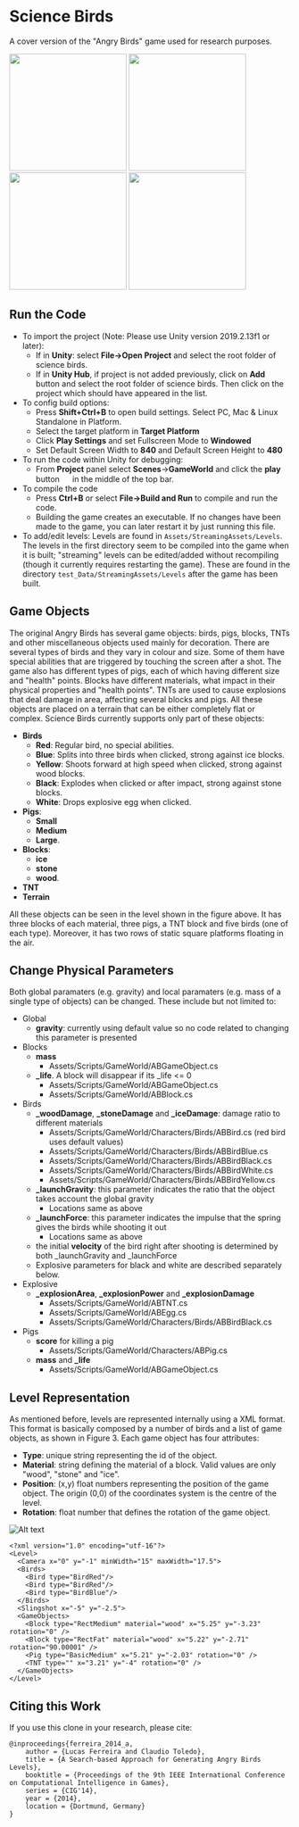# Science Birds
A cover version of the "Angry Birds" game used for research purposes.

<p float="left">
  <img src="/Docs/MainMenu.png" width="210" />
  <img src="/Docs/LevelSelect.png" width="210" />
  <img src="/Docs/Level1.png" width="210" />
  <img src="/Docs/NextLevel.png" width="210" />
</p>

## Run the Code

- To import the project (Note: Please use Unity version 2019.2.13f1 or later):
    - If in **Unity**: select **File->Open Project**  and select the root folder of science birds.
    - If in **Unity Hub**, if project is not added previously, click on **Add** button and select the root folder of science birds. Then click on the project which should have appeared in the list.
- To config build options:
    - Press **Shift+Ctrl+B** to open build settings. Select PC, Mac & Linux Standalone in Platform. 
    - Select the target platform in **Target Platform**
    - Click **Play Settings** and set Fullscreen Mode to **Windowed** 
    - Set Default Screen Width to **840** and Default Screen Height to **480**
- To run the code within Unity for debugging: 
    - From **Project** panel select **Scenes**->**GameWorld** and click the **play** button <img src="/Docs/PlayButton.png" height="15" /> in the middle of the top bar.
- To compile the code
    - Press **Ctrl+B** or select **File->Build and Run** to compile and run the code.
    - Building the game creates an executable. If no changes have been made to the game, you can later restart it by just running this file.
- To add/edit levels: Levels are found in `Assets/StreamingAssets/Levels`.
  The levels in the first directory seem to be compiled into the game when it is built; "streaming"
  levels can be edited/added without recompiling (though it currently requires restarting the game).
  These are found in the directory `test_Data/StreamingAssets/Levels` after the game has been built.


## Game Objects

The original Angry Birds has several game objects: birds, pigs, blocks, TNTs and other miscellaneous
objects used mainly for decoration. There are several types of birds and they vary in colour and size.
Some of them have special abilities that are triggered by touching the screen after a shot. The game also
has different types of pigs, each of which having different size and "health" points. Blocks have
different materials, what impact in their physical properties and "health points". TNTs are used to cause
explosions that deal damage in area, affecting several blocks and pigs. All these objects are placed on a
terrain that can be either completely flat or complex. Science Birds currently supports only part of these
objects:

- **Birds**
  - **Red**: Regular bird, no special abilities.
  - **Blue**: Splits into three birds when clicked, strong against ice blocks.
  - **Yellow**: Shoots forward at high speed when clicked, strong against wood blocks.
  - **Black**: Explodes when clicked or after impact, strong against stone blocks.
  - **White**: Drops explosive egg when clicked.
- **Pigs**:
  - **Small**
  - **Medium**
  - **Large**.
- **Blocks**:
  - **ice**
  - **stone**
  - **wood**.
- **TNT**
- **Terrain**

All these objects can be seen in the level shown in the figure above. It has three blocks of each material, three pigs, a TNT block and five birds (one of each type). Moreover, it has two rows of static square platforms floating in the air.

## Change Physical Parameters

Both global paramaters (e.g. gravity) and local paramaters (e.g. mass of a single type of objects) can be changed. These include but not limited to:
- Global
    - **gravity**: currently using default value so no code related to changing this parameter is presented
- Blocks
    - **mass**
        - Assets/Scripts/GameWorld/ABGameObject.cs
    - **_life**. A block will disappear if its _life <= 0 
        - Assets/Scripts/GameWorld/ABGameObject.cs
        - Assets/Scripts/GameWorld/ABBlock.cs
- Birds
    - **_woodDamage**, **_stoneDamage** and **_iceDamage**: damage ratio to different materials
        - Assets/Scripts/GameWorld/Characters/Birds/ABBird.cs (red bird uses default values)
        - Assets/Scripts/GameWorld/Characters/Birds/ABBirdBlue.cs
        - Assets/Scripts/GameWorld/Characters/Birds/ABBirdBlack.cs
        - Assets/Scripts/GameWorld/Characters/Birds/ABBirdWhite.cs
        - Assets/Scripts/GameWorld/Characters/Birds/ABBirdYellow.cs
    - **_launchGravity**: this parameter indicates the ratio that the object takes account the global gravity 
        - Locations same as above
    - **_launchForce**: this parameter indicates the impulse that the spring gives the birds while shooting it out 
        - Locations same as above
    - the initial **velocity** of the bird right after shooting is determined by both _launchGravity and _launchForce
    - Explosive parameters for black and white are described separately below.
- Explosive
    - **_explosionArea**, **_explosionPower** and **_explosionDamage**
        - Assets/Scripts/GameWorld/ABTNT.cs
        - Assets/Scripts/GameWorld/ABEgg.cs
        - Assets/Scripts/GameWorld/Characters/Birds/ABBirdBlack.cs
- Pigs 
    - **score** for killing a pig
        - Assets/Scripts/GameWorld/Characters/ABPig.cs
    - **mass** and **_life**
        - Assets/Scripts/GameWorld/ABGameObject.cs


## Level Representation

As mentioned before, levels are represented internally using a XML format. This format is basically
composed by a number of birds and a list of game objects, as shown in Figure 3. Each game object has
four attributes:

- **Type**: unique string representing the id of the object.
- **Material**: string defining the material of a block. Valid values are only "wood",
"stone" and "ice".
- **Position**: (x,y) float numbers representing the position of the game object. The origin (0,0) of the
coordinates system is the centre of the level.
- **Rotation**: float number that defines the rotation of the game object.

![Alt text](/Docs/Level1.png?raw=true "Level 1")

```
<?xml version="1.0" encoding="utf-16"?>
<Level>
  <Camera x="0" y="-1" minWidth="15" maxWidth="17.5">
  <Birds>
  	<Bird type="BirdRed"/>
  	<Bird type="BirdRed"/>
  	<Bird type="BirdBlue"/>
  </Birds>
  <Slingshot x="-5" y="-2.5">
  <GameObjects>
    <Block type="RectMedium" material="wood" x="5.25" y="-3.23" rotation="0" />
    <Block type="RectFat" material="wood" x="5.22" y="-2.71" rotation="90.00001" />
    <Pig type="BasicMedium" x="5.21" y="-2.03" rotation="0" />
    <TNT type="" x="3.21" y="-4" rotation="0" />
  </GameObjects>
</Level>
```

## Citing this Work

If you use this clone in your research, please cite:

```
@inproceedings{ferreira_2014_a,
    author = {Lucas Ferreira and Claudio Toledo},
    title = {A Search-based Approach for Generating Angry Birds Levels},
    booktitle = {Proceedings of the 9th IEEE International Conference on Computational Intelligence in Games},
    series = {CIG'14},
    year = {2014},
    location = {Dortmund, Germany}
}
```
